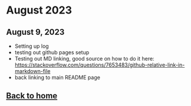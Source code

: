 # August 2023
## August 9, 2023
- Setting up log
- testing out github pages setup
- Testing out MD linking, good source on how to do it here: https://stackoverflow.com/questions/7653483/github-relative-link-in-markdown-file
- back linking to main README page

## [Back to home](README.md)
